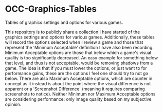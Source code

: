 # OCC-Graphics-Tables
Tables of graphics settings and options for various games.

This repository is to publicly share a collection I have started of the graphics settings and options for various games.
Additionally, these tables will record the options selected when I review a game and those that represent the 'Minimum Acceptable' definition I have also been recording.
Minimum Acceptable options are those that below which a game's visual quality is too significantly decreased. An easy example for something below that level, and thus is not acceptable, would be removing shadows from a game. The idea is that if you must lower the options, or just want to for performance gains, these are the options I feel one should try to not go below.
There are also Maximum Acceptable options, which are counter in concept as it instead is about the point where the visual difference is not apparent or a 'Screenshot Difference' (meaning it requires comparing screenshots to notice). Neither Minimum nor Maximum Acceptable options are considering performance; only image quality based on my subjective opinion.
